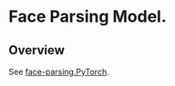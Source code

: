 # Face Parsing Model.

## Overview

See [face-parsing.PyTorch](https://github.com/zllrunning/face-parsing.PyTorch).
